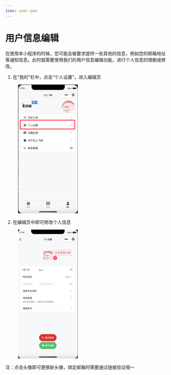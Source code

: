 ```yaml
---
icon: user-pen
---
```


# 用户信息编辑

在使用本小程序的时候，您可能会被要求提供一些其他的信息，例如您的邮箱地址等通知信息。此时就需要使用我们的用户信息编辑功能，进行个人信息的增删或修改。

1. 在“我的”栏中，点击“个人设置”，进入编辑页

<figure><img src="../.gitbook/assets/QQ_1732195071811.png" alt="" width="188"><figcaption></figcaption></figure>

2. 在编辑页中即可修改个人信息

<figure><img src="../.gitbook/assets/QQ_1732195330270.png" alt="" width="188"><figcaption></figcaption></figure>

注：点击头像即可更换新头像，绑定邮箱时需要通过链接验证哦～
